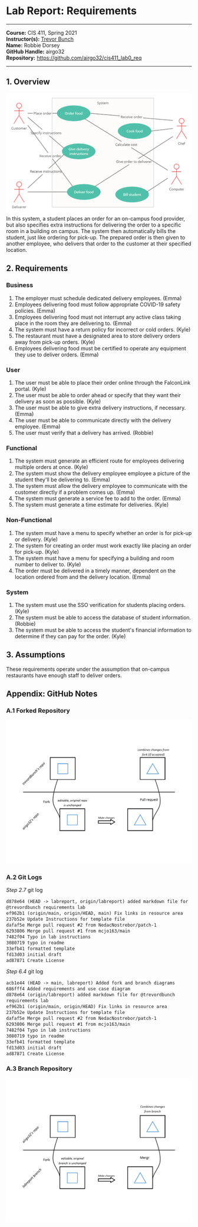 # Lab Report: Requirements
___
**Course:** CIS 411, Spring 2021  
**Instructor(s):** [Trevor Bunch](https://github.com/trevordbunch)  
**Name:** Robbie Dorsey  
**GitHub Handle:** airgo32  
**Repository:** https://github.com/airgo32/cis411_lab0_req
___

## 1. Overview
<!-- In this section provides a brief overview of the business problem.  By brief, it should include a single image (business process or use case diagram) and a textual explanation (describing actors, tasks, information, or outcomes) and described in *Step 4*.

Here is an example of including a image into your lab report using a URL:  
![Use Case](https://commons.wikimedia.org/wiki/File:Use_case_restaurant_model.svg#/media/File:Use_case_restaurant_model.svg)  
Credit: By Kishorekumar 62, CC BY-SA 3.0, https://commons.wikimedia.org/w/index.php?curid=7880320

Here is an example of including a image into your lab report using an uploaded file:  
![Use Case Diagram](/assets/Use_case_restaurant_model.svg)  
Credit: By Kishorekumar 62, CC BY-SA 3.0, https://commons.wikimedia.org/w/index.php?curid=7880320 -->

<img src="../assets/Food_order_use_case_diagram.png">
In this system, a student places an order for an on-campus food provider, but also specifies extra instructions for delivering the order to a specific room in a building on campus. The system then automatically bills the student, just like ordering for pick-up. The prepared order is then given to another employee, who delivers that order to the customer at their specified location.

## 2. Requirements
<!-- In this section, organize and list requirements from *Step 5*.  You are welcome to organize this section in anyway that you would like (using headings or tables).  The structure of this section should correspond to your overview section, and it is recommended that that you review the [lessons learned](../lessonsLearned.md) from your colleagues. -->

### Business

1. The employer must schedule dedicated delivery employees. (Emma)
2. Employees delivering food must follow appropriate COVID-19 safety policies. (Emma)
3. Employees delivering food must not interrupt any active class taking place in the room they are delivering to. (Emma)
4. The system must have a return policy for incorrect or cold orders. (Kyle)
5. The restaurant must have a designated area to store delivery orders away from pick-up orders. (Kyle)
6. Employees delivering food must be certified to operate any equipment they use to deliver orders. (Emma)

### User

1. The user must be able to place their order online through the FalconLink portal. (Kyle)
2. The user must be able to order ahead or specify that they want their delivery as soon as possible. (Kyle)
3. The user must be able to give extra delivery instructions, if necessary. (Emma)
4. The user must be able to communicate directly with the delivery employee. (Emma)
5. The user must verify that a delivery has arrived. (Robbie)

### Functional

1. The system must generate an efficient route for employees delivering multiple orders at once. (Kyle)
2. The system must show the delivery employee employee a picture of the student they'll be delivering to. (Emma)
3. The system must allow the delivery employee to communicate with the customer directly if a problem comes up. (Emma)
4. The system must generate a service fee to add to the order. (Emma)
5. The system must generate a time estimate for deliveries. (Kyle)

### Non-Functional

1. The system must have a menu to specify whether an order is for pick-up or delivery. (Kyle)
2. The system for creating an order must work exactly like placing an order for pick-up. (Kyle)
3. The system must have a menu for specifying a building and room number to deliver to. (Kyle)
4. The order must be delivered in a timely manner, dependent on the location ordered from and the delivery location.  (Emma)


### System

1. The system must use the SSO verification for students placing orders. (Kyle)
2. The system must be able to access the database of student information. (Robbie)
3. The system must be able to access the student's financial information to determine if they can pay for the order. (Kyle)

## 3. Assumptions
<!-- This is an optional section, where system constraints, out of scope features or other caveats can be clearly documented.   -->
These requirements operate under the assumption that on-campus restaurants have enough staff to deliver orders.  
## Appendix: GitHub Notes

### A.1 Forked Repository
<!-- In this section, provide a diagram that demonstrates the relationship between the [source repository](https://github.com/trevordbunch/cis411_lab0_req) and your forked repository in *Step 1.*   -->
<img src="../assets/Forked_repo_relationship.png">

### A.2 Git Logs
<!-- In this section, provide the logs from *Step 2.7* and *Step 6.4*. -->
*Step 2.7* git log
```
d878e64 (HEAD -> labreport, origin/labreport) added markdown file for @trevordbunch requirements lab
ef962b1 (origin/main, origin/HEAD, main) Fix links in resource area
237b52e Update Instructions for template file
dafaf5e Merge pull request #2 from NedacNostrebor/patch-1
6293806 Merge pull request #1 from mcjo163/main
7482f04 Typo in lab instructions
3080719 typo in readme
33efb41 formatted template
fd13d03 initial draft
ad87871 Create License
```

*Step 6.4* git log
```
acb1e44 (HEAD -> main, labreport) Added fork and branch diagrams
686fff4 Added requirements and use case diagram
d878e64 (origin/labreport) added markdown file for @trevordbunch requirements lab
ef962b1 (origin/main, origin/HEAD) Fix links in resource area
237b52e Update Instructions for template file
dafaf5e Merge pull request #2 from NedacNostrebor/patch-1
6293806 Merge pull request #1 from mcjo163/main
7482f04 Typo in lab instructions
3080719 typo in readme
33efb41 formatted template
fd13d03 initial draft
ad87871 Create License
```

<!-- Hint: for system output, use markdown's fenced code block for formatting. -->

### A.3 Branch Repository
<!-- In this section, provide a diagram that demonstrates the relationship between your master/main branch and your feature branch in your repository (*Step 2.8*) -->
<img src="../assets/Feature_branch_relationship.png">
